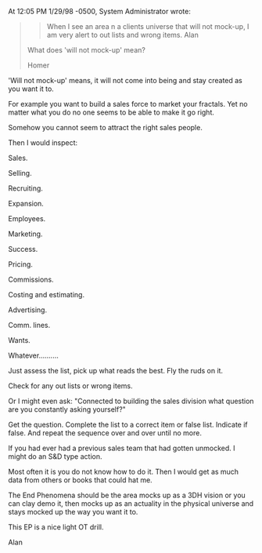 
At 12:05 PM 1/29/98 -0500, System Administrator wrote:
>> When I see an area n a clients universe that will not mock-up, I am very
>> alert to out lists and wrong items.
>> Alan
>
>   What does 'will not mock-up' mean?
> 
>   Homer

'Will not mock-up' means, it will not come into being and stay created as
you want it to.

For example you want to build a sales force to market your fractals. Yet no
matter what you do no one seems to be able to make it go right.

Somehow you cannot seem to attract the right sales people.

Then I would inspect:

Sales.

Selling.

Recruiting.

Expansion.

Employees.

Marketing.

Success.

Pricing.

Commissions.

Costing and estimating.

Advertising.

Comm. lines.

Wants.

Whatever..........

Just assess the list, pick up what reads the best. Fly the ruds on it.

Check for any out lists or wrong items.

Or I might even ask: "Connected to building the sales division what
question are you constantly asking yourself?"

Get the question. Complete the list to a correct item or false list.
Indicate if false. And repeat the sequence over and over until no more.

If you had ever had a previous sales team that had gotten unmocked. I might
do an S&D type action.

Most often it is you do not know how to do it. Then I would get as much
data from others or books that could hat me.

The End Phenomena should be the area mocks up as a 3DH vision or you can
clay demo it, then mocks up as an actuality in the physical universe and
stays mocked up the way you want it to.

This EP is a nice light OT drill.

Alan
